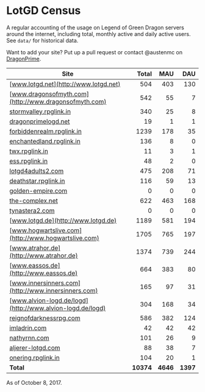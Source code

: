 # LotGD Census
A regular accounting of the usage on Legend of Green Dragon servers around the internet, including total, monthly active and daily active users. See `data/` for historical data.

Want to add your site? Put up a pull request or contact @austenmc on [DragonPrime](http://dragonprime.net).


Site | Total | MAU | DAU
--- | ---:| ---:| ---:
[www.lotgd.net](http://www.lotgd.net)|504|403|130
[www.dragonsofmyth.com](http://www.dragonsofmyth.com)|542|55|7
[stormvalley.rpglink.in](http://stormvalley.rpglink.in)|340|25|8
[dragonprimelogd.net](http://dragonprimelogd.net)|19|1|1
[forbiddenrealm.rpglink.in](http://forbiddenrealm.rpglink.in)|1239|178|35
[enchantedland.rpglink.in](http://enchantedland.rpglink.in)|136|8|0
[twx.rpglink.in](http://twx.rpglink.in)|11|3|1
[ess.rpglink.in](http://ess.rpglink.in)|48|2|0
[lotgd4adults2.com](http://lotgd4adults2.com)|475|208|71
[deathstar.rpglink.in](http://deathstar.rpglink.in)|116|59|13
[golden-empire.com](http://golden-empire.com)|0|0|0
[the-complex.net](http://the-complex.net)|622|463|168
[tynastera2.com](http://tynastera2.com)|0|0|0
[www.lotgd.de](http://www.lotgd.de)|1189|581|194
[www.hogwartslive.com](http://www.hogwartslive.com)|1705|765|197
[www.atrahor.de](http://www.atrahor.de)|1374|739|244
[www.eassos.de](http://www.eassos.de)|664|383|80
[www.innersinners.com](http://www.innersinners.com)|165|97|31
[www.alvion-logd.de/logd](http://www.alvion-logd.de/logd)|304|168|34
[reignofdarknessrpg.com](http://reignofdarknessrpg.com)|586|382|124
[imladrin.com](http://imladrin.com)|42|42|42
[nathyrnn.com](http://nathyrnn.com)|101|26|9
[aljerer-lotgd.com](http://aljerer-lotgd.com)|88|38|7
[onering.rpglink.in](http://onering.rpglink.in)|104|20|1
**Total**|**10374**|**4646**|**1397**

As of October 8, 2017.
